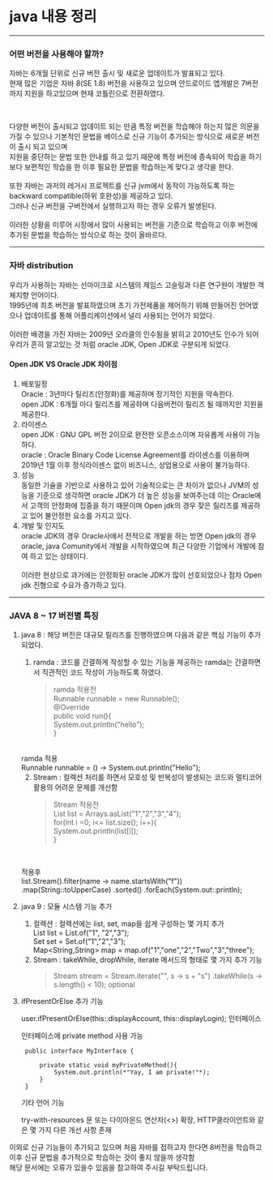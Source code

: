 <h1> java 내용 정리 </h1>

------

<h3> 어떤 버전을 사용해야 할까? </h3>
<p>
    자바는 6개월 단위로 신규 버전 출시 및 새로운 업데이트가 발표되고 있다.<br>
    현재 많은 기업은 자바 8(SE 1.8) 버전을 사용하고 있으며 안드로이드 앱개발은 7버전까지 지원을 하고있으며 현재 코틀린으로 전환하였다.
</p>
<br>

<p>
    다양한 버전이 출시되고 업데이트 되는 만큼 특정 버전을 학습해야 하는지 많은 의문을 가질 수 있으나 기본적인 문법을 베이스로 신규 기능이 추가되는 방식으로 새로운 버전이 출시 되고 있으며 <br>
    지원을 중단하는 문법 또한 안내를 하고 있기 때문에 특정 버전에 종속되어 학습을 하기 보다 보편적인 학습을 한 이후 필요한 문법을 학습하는게 맞다고 생각을 한다. <br>
    <br>
    또한 자바는 과저의 레거시 프로젝트를 신규 jvm에서 동작이 가능하도록 하는 backward compatible(하위 호완성)을 제공하고 있다.<br>
    그러나 신규 버전을 구버전에서 실행하고자 하는 경우 오류가 발생된다. <br>
    <br>
    이러한 상황을 미루어 시장에서 많이 사용되는 버전을 기준으로 학습하고 이후 버전에 추가된 문법을 학습하는 방식으로 하는 것이 올바르다.
</p>

--------

<h3> 자바 distribution </h3>
우리가 사용하는 자바는 선마이크로 시스템의 제임스 고슬링과 다른 연구원이 개발한 객체지향 언어이다. <br> 
1995년에 최초 버전을 발표하였으며 초기 가전제품을 제어하기 위해 만들어진 언어였으나 업데이트를 통해 어플리케이션에서 널리 사용되는 언어가 되었다. <br>
<br>
이러한 배경을 가진 자바는 2009년 오라클의 인수됨을 밝히고 2010년도 인수가 되어 우리가 흔히 알고있는 것 처럼 oracle JDK, Open JDK로 구분되게 되었다. <br>


<h4> Open JDK VS Oracle JDK 차이점</h4>

1. 배포일정 <br>
   Oracle : 3년마다 릴리즈(안정화)를 제공하며 장기적인 지원을 약속한다.<br>
   open JDK : 6개월 마다 릴리즈를 제공하며 다음버전이 릴리즈 될 때까지만 지원을 제공한다. 
2. 라이센스 <br>
   open JDK : GNU GPL 버전 2이므로 완전한 오픈소스이며 자유롭게 사용이 가능하다. <br>
   oracle : Oracle Binary Code License Agreement를 라이센스를 이용하며 2019년 1월 이후 정식라이센스 없이 비즈니스, 상업용으로 사용이 불가능하다.
3. 성능 <br>
   동일한 기술을 기반으로 사용하고 있어 기술적으로는 큰 차이가 없으나 JVM의 성능을 기준으로 생각하면 oracle JDK가 더 높은 성능을 보여주는데 이는 Oracle에서 고객의 안정화에 집중을 하기 때문이며 Open jdk의 경우 잦은 릴리즈를 제공하고 있어 불안정한 요소를 가지고 있다.
4. 개발 및 인지도 <br>
   oracle JDK의 경우 Oracle사에서 전적으로 개발을 하는 방면 Open jdk의 경우 oracle, java Comunity에서 개발을 시작하였으며 최근 다양한 기업에서 개발에 참여 하고 있는 상태이다. <br>
   <br> 
   이러한 현상으로 과거에는 안정화된 oracle JDK가 많이 선호되었으나 점차 Open jdk 진형으로 수요가 증가하고 있다.


-----

<h3> JAVA 8 ~ 17 버전별 특징  </h3>

1. java 8 : 해당 버전은 대규모 릴리즈를 진행하였으며 다음과 같은 핵심 기능이 추가되었다.
    1. ramda : 코드를 간결하게 작성할 수 있는 기능을 제공하는 ramda는 간결하면서 직관적인 코드 작성이 가능하도록 하였다.
       > ramda 적용전 <br>
    Runnable runnable = new Runnable(); <br>
    @Override <br>
    public void run(){ <br>
        System.out.println("hello"); <br>
    }<br>
    <br>
    ramda 적용 <br>
    Runnable runnable = () -> System.out.println("Hello");

   2. Stream : 컬렉션 처리를 하면서 모호성 및 반복성이 발생되는 코드와 멀티코어 활용의 어려운 문제를 개선함
      > Stream 적용전 <br>
   List <String> list = Arrays.asList("1","2","3","4"); <br>
   for(int i =0; i<= list.size(); i++){ <br>
       System.out.println(list[i]); <br>
   } <br>
      <br>
   적용후 <br>
    list.Stream().filter(name -> name.startsWith("f"))
      .map(String::toUpperCase)
      .sorted()
      .forEach(System.out::println);

2. java 9 : 모듈 시스템 기능 추가
   1. 컬렉션 : 컬렉션에는 list, set, map을 쉽게 구성하는 몇 가지 추가
      <br> List<String> list = List.of("1", "2","3");
      <br> Set<String> set = Set.of("1","2","3");
      <br> Map<String,String> map = map.of("1","one","2","Two","3","three");
   2. Stream : takeWhile, dropWhile, iterate 메서드의 형태로 몇 가지 추가 기능
      >Stream<String> stream = Stream.iterate("", s -> s + "s")
      .takeWhile(s -> s.length() < 10);
      optional

3. ifPresentOrElse 추가 기능
    
    user.ifPresentOrElse(this::displayAccount, this::displayLogin);
    인터페이스
    
    인터페이스에 private method 사용 가능
    
        public interface MyInterface {
        
            private static void myPrivateMethod(){
                System.out.println(*"Yay, I am private!"*);
            }
        }
    
    기타 언어 기능
    
    try-with-resources 문 또는 다이아몬드 연산자(<>) 확장, HTTP클라이언트와 같은 몇 가지 다른 개선 사항 존재


<p>
    이외로 신규 기능들이 추가되고 있으며 처음 자바를 접하고자 한다면 8버전을 학습하고 이후 신규 문법을 추가적으로 학습하는 것이 좋지 않을까 생각함 <br>
    해당 문서에는 오류가 있을수 있음을 참고하여 주시길 부탁드립니다.
</p>